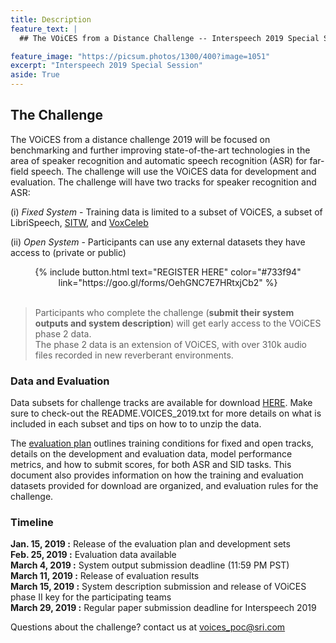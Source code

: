 ```yaml
---
title: Description
feature_text: |
  ## The VOiCES from a Distance Challenge -- Interspeech 2019 Special Session

feature_image: "https://picsum.photos/1300/400?image=1051"
excerpt: "Interspeech 2019 Special Session"
aside: True
---
```


## The Challenge

The VOiCES from a distance challenge 2019 will be focused on benchmarking and further improving state-of-the-art technologies
in the area of speaker recognition and automatic speech recognition (ASR) for far-field speech. The challenge will use the VOiCES data for development and evaluation. The challenge will have two tracks for speaker recognition and ASR:

(i) _Fixed System_ - Training data is limited to a subset of VOiCES, a subset of LibriSpeech, [SITW](http://www.speech.sri.com/projects/sitw/), and [VoxCeleb](http://www.robots.ox.ac.uk/~vgg/data/voxceleb/index.html#portfolio)

(ii) _Open System_ - Participants can use any external datasets they have access to (private or public)

<center>{% include button.html text="REGISTER HERE" color="#733f94" link="https://goo.gl/forms/OehGNC7E7HRtxjCb2" %} </center> <br/>


 > Participants who complete the challenge (**submit their system outputs and system description**) will get early access to the VOiCES phase 2 data.   
The phase 2 data is an extension of VOiCES, with over 310k audio files recorded in new reverberant environments.

### Data and Evaluation
Data subsets for challenge tracks are available for download [HERE](https://app.box.com/s/9tpuuycgxk9hykr6romsv05vvmdpie11). Make sure to check-out the README.VOICES_2019.txt for more details on what is included in each subset and tips on how to to unzip the data.<br/>

The [evaluation plan](/images/VOiCES_eval_plan.v4.pdf) outlines training conditions for fixed and open tracks, details on the development and evaluation data, model performance metrics, and how to submit scores, for both ASR and SID tasks. This document also provides information on how the training and evaluation datasets provided for download are organized, and evaluation rules for the challenge.  


### Timeline
**Jan. 15, 2019 :** Release of the evaluation plan and development sets  
**Feb. 25, 2019 :** Evaluation data available  
**March 4, 2019 :**  System output submission deadline (11:59 PM PST)  
**March 11, 2019 :** Release of evaluation results  
**March 15, 2019 :** System description submission and release of VOiCES phase II key for the participating teams  
**March 29, 2019 :** Regular paper submission deadline for Interspeech 2019  

Questions about the challenge? contact us at voices_poc@sri.com
